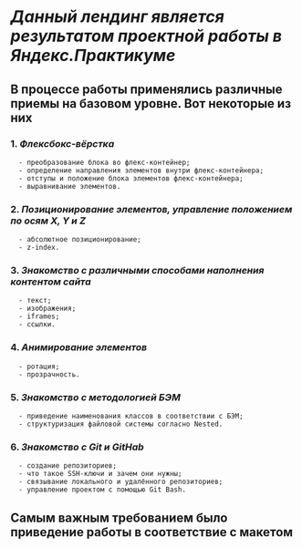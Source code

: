 # **_Данный лендинг является результатом проектной работы в Яндекс.Практикуме_**

<!-- <video width="900" controls>
  <source src="https://user-images.githubusercontent.com/98194605/233185179-5f0d6402-7661-4501-ad48-eb00020863d5.mp4" type="video/mp4">
</video> -->

## В процессе работы применялись различные приемы на базовом уровне. Вот некоторые из них

### 1. **_Флексбокс-вёрстка_**

      - преобразование блока во флекс-контейнер;
      - определение направления элементов внутри флекс-контейнера;
      - отступы и положение блока элементов флекс-контейнера;
      - выравнивание элементов.

### 2. **_Позиционирование элементов, управление положением по осям X, Y и Z_**

      - абсолютное позиционирование;
      - z-index.

### 3. **_Знакомство с различными способами наполнения контентом сайта_**

      - текст;
      - изображения;
      - iframes;
      - ссылки.

### 4. **_Анимирование элементов_**

      - ротация;
      - прозрачность.

### 5. **_Знакомство с методологией БЭМ_**

      - приведение наименования классов в соответствии с БЭМ;
      - структуризация файловой системы согласно Nested.

### 6. **_Знакомство с Git и GitHab_**

      - создание репозиториев;
      - что такое SSH-ключи и зачем они нужны;
      - связывание локального и удалённого репозиториев;
      - управление проектом с помощью Git Bash.

## Самым важным требованием было приведение работы в соответствие с макетом
